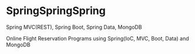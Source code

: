 # SpringSpringSpring
Spring MVC(REST), Spring Boot, Spring Data, MongoDB

Online Flight Reservation Programs using Spring(IoC, MVC, Boot, Data) and MongoDB
